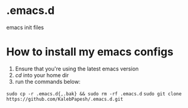 # .emacs.d
emacs init files

# How to install my emacs configs
1. Ensure that you're using the latest emacs version
2. *cd* into your home dir
3. run the commands below:

`sudo cp -r .emacs.d{,.bak} && sudo rm -rf .emacs.d`
`sudo git clone https://github.com/KalebPapesh/.emacs.d.git`
